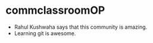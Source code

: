 # commclassroomOP

- Rahul Kushwaha says that this community is amazing.
- Learning git is awesome.

